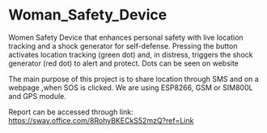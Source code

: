 # Woman_Safety_Device

Women Safety Device that enhances personal safety with live location tracking and a shock generator for self-defense. Pressing the button activates location tracking (green dot) and, in distress, triggers the shock generator (red dot) to alert and protect. Dots can be seen on website

The main purpose of this project is to share location through SMS and on a webpage ,when SOS is clicked.
We are using ESP8266, GSM or SIM800L and GPS module.

Report can be accessed through link: https://sway.office.com/8RohyBKECkS52mzQ?ref=Link
